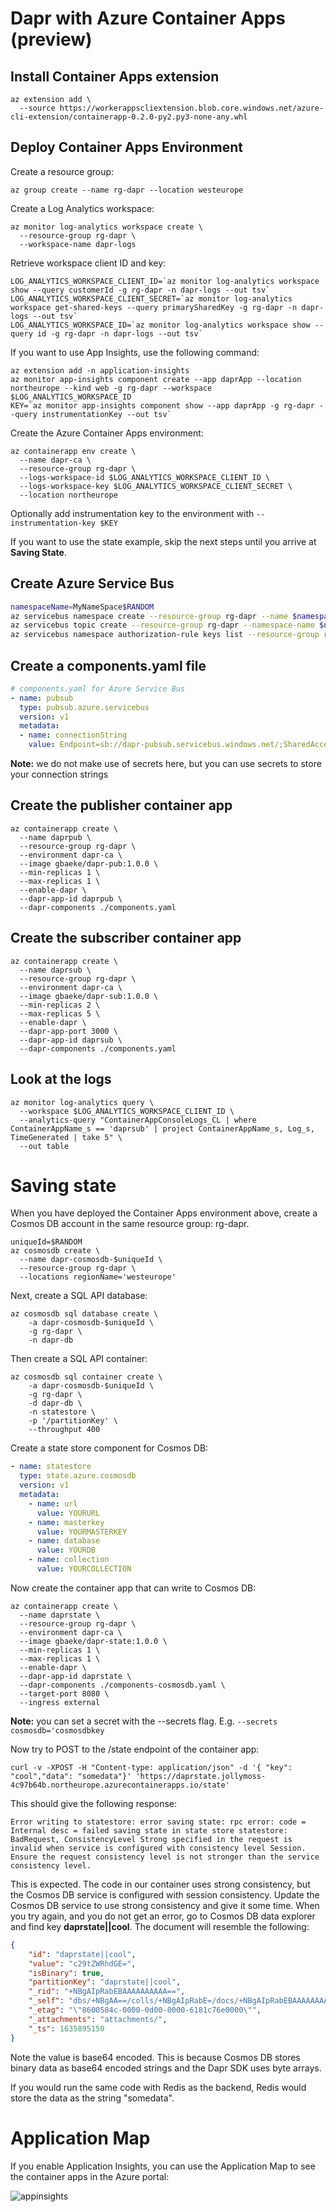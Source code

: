 # Dapr with Azure Container Apps (preview)

## Install Container Apps extension

```
az extension add \
  --source https://workerappscliextension.blob.core.windows.net/azure-cli-extension/containerapp-0.2.0-py2.py3-none-any.whl
```

## Deploy Container Apps Environment

Create a resource group:

```
az group create --name rg-dapr --location westeurope
```

Create a Log Analytics workspace:

```
az monitor log-analytics workspace create \
  --resource-group rg-dapr \
  --workspace-name dapr-logs
```

Retrieve workspace client ID and key:

```
LOG_ANALYTICS_WORKSPACE_CLIENT_ID=`az monitor log-analytics workspace show --query customerId -g rg-dapr -n dapr-logs --out tsv`
LOG_ANALYTICS_WORKSPACE_CLIENT_SECRET=`az monitor log-analytics workspace get-shared-keys --query primarySharedKey -g rg-dapr -n dapr-logs --out tsv`
LOG_ANALYTICS_WORKSPACE_ID=`az monitor log-analytics workspace show --query id -g rg-dapr -n dapr-logs --out tsv`
```

If you want to use App Insights, use the following command:

```
az extension add -n application-insights
az monitor app-insights component create --app daprApp --location northeurope --kind web -g rg-dapr --workspace $LOG_ANALYTICS_WORKSPACE_ID
KEY=`az monitor app-insights component show --app daprApp -g rg-dapr --query instrumentationKey --out tsv`
```

Create the Azure Container Apps environment:

```
az containerapp env create \
  --name dapr-ca \
  --resource-group rg-dapr \
  --logs-workspace-id $LOG_ANALYTICS_WORKSPACE_CLIENT_ID \
  --logs-workspace-key $LOG_ANALYTICS_WORKSPACE_CLIENT_SECRET \
  --location northeurope
```

Optionally add instrumentation key to the environment with `--instrumentation-key $KEY`

If you want to use the state example, skip the next steps until you arrive at **Saving State**.

## Create Azure Service Bus


```bash
namespaceName=MyNameSpace$RANDOM
az servicebus namespace create --resource-group rg-dapr --name $namespaceName --location northeurope
az servicebus topic create --resource-group rg-dapr --namespace-name $namespaceName --name sampleTopic
az servicebus namespace authorization-rule keys list --resource-group rg-dapr --namespace-name $namespaceName --name RootManageSharedAccessKey --query primaryConnectionString --output tsv
```

## Create a components.yaml file

```yaml
# components.yaml for Azure Service Bus
- name: pubsub
  type: pubsub.azure.servicebus
  version: v1
  metadata:
  - name: connectionString
    value: Endpoint=sb://dapr-pubsub.servicebus.windows.net/;SharedAccessKeyName=RootManageSharedAccessKey;SharedAccessKey=YOUR_KEY
```

**Note:** we do not make use of secrets here, but you can use secrets to store your connection strings

## Create the publisher container app

```
az containerapp create \
  --name daprpub \
  --resource-group rg-dapr \
  --environment dapr-ca \
  --image gbaeke/dapr-pub:1.0.0 \
  --min-replicas 1 \
  --max-replicas 1 \
  --enable-dapr \
  --dapr-app-id daprpub \
  --dapr-components ./components.yaml
```

## Create the subscriber container app

```
az containerapp create \
  --name daprsub \
  --resource-group rg-dapr \
  --environment dapr-ca \
  --image gbaeke/dapr-sub:1.0.0 \
  --min-replicas 2 \
  --max-replicas 5 \
  --enable-dapr \
  --dapr-app-port 3000 \
  --dapr-app-id daprsub \
  --dapr-components ./components.yaml
```

## Look at the logs

```
az monitor log-analytics query \
  --workspace $LOG_ANALYTICS_WORKSPACE_CLIENT_ID \
  --analytics-query "ContainerAppConsoleLogs_CL | where ContainerAppName_s == 'daprsub' | project ContainerAppName_s, Log_s, TimeGenerated | take 5" \
  --out table
```

# Saving state

When you have deployed the Container Apps environment above, create a Cosmos DB account in the same resource group: rg-dapr.

```
uniqueId=$RANDOM
az cosmosdb create \
  --name dapr-cosmosdb-$uniqueId \
  --resource-group rg-dapr \
  --locations regionName='westeurope'
```

Next, create a SQL API database:

```
az cosmosdb sql database create \
    -a dapr-cosmosdb-$uniqueId \
    -g rg-dapr \
    -n dapr-db
```

Then create a SQL API container:

```
az cosmosdb sql container create \
    -a dapr-cosmosdb-$uniqueId \
    -g rg-dapr \
    -d dapr-db \
    -n statestore \
    -p '/partitionKey' \
    --throughput 400
```

Create a state store component for Cosmos DB:

```yaml
- name: statestore
  type: state.azure.cosmosdb
  version: v1
  metadata:
    - name: url
      value: YOURURL
    - name: masterkey
      value: YOURMASTERKEY
    - name: database
      value: YOURDB
    - name: collection
      value: YOURCOLLECTION
```

Now create the container app that can write to Cosmos DB:

```
az containerapp create \
  --name daprstate \
  --resource-group rg-dapr \
  --environment dapr-ca \
  --image gbaeke/dapr-state:1.0.0 \
  --min-replicas 1 \
  --max-replicas 1 \
  --enable-dapr \
  --dapr-app-id daprstate \
  --dapr-components ./components-cosmosdb.yaml \
  --target-port 8080 \
  --ingress external
```

**Note:** you can set a secret with the --secrets flag. E.g. `--secrets cosmosdb='cosmosdbkey`

Now try to POST to the /state endpoint of the container app:

```
curl -v -XPOST -H "Content-type: application/json" -d '{ "key": "cool","data": "somedata"}' 'https://daprstate.jollymoss-4c97b64b.northeurope.azurecontainerapps.io/state'
```

This should give the following response:

```
Error writing to statestore: error saving state: rpc error: code = Internal desc = failed saving state in state store statestore: BadRequest, ConsistencyLevel Strong specified in the request is invalid when service is configured with consistency level Session. Ensure the request consistency level is not stronger than the service consistency level.
```

This is expected. The code in our container uses strong consistency, but the Cosmos DB service is configured with session consistency. Update the Cosmos DB service to use strong consistency and give it some time. When you try again, and you do not get an error, go to Cosmos DB data explorer and find key **daprstate||cool**. The document will resemble the following:

```json
{
    "id": "daprstate||cool",
    "value": "c29tZWRhdGE=",
    "isBinary": true,
    "partitionKey": "daprstate||cool",
    "_rid": "+NBgAIpRabEBAAAAAAAAAA==",
    "_self": "dbs/+NBgAA==/colls/+NBgAIpRabE=/docs/+NBgAIpRabEBAAAAAAAAAA==/",
    "_etag": "\"8600584c-0000-0d00-0000-6181c76e0000\"",
    "_attachments": "attachments/",
    "_ts": 1635895150
}
```

Note the value is base64 encoded. This is because Cosmos DB stores binary data as base64 encoded strings and the Dapr SDK uses byte arrays.

If you would run the same code with Redis as the backend, Redis would store the data as the string "somedata".

# Application Map

If you enable Application Insights, you can use the Application Map to see the container apps in the Azure portal:

![appinsights](dapr-containerapp-insights.png)